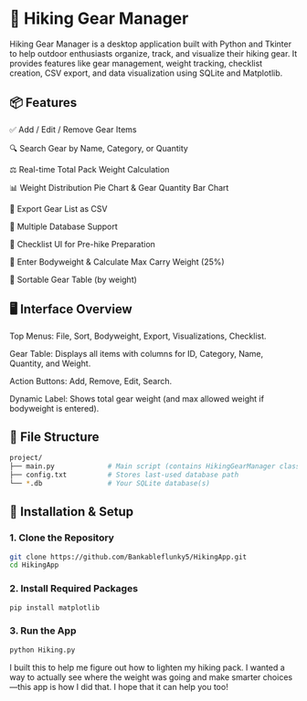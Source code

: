 # 🥾 Hiking Gear Manager
Hiking Gear Manager is a desktop application built with Python and Tkinter to help outdoor enthusiasts organize, track, and visualize their hiking gear. It provides features like gear management, weight tracking, checklist creation, CSV export, and data visualization using SQLite and Matplotlib.

## 📦 Features
✅ Add / Edit / Remove Gear Items

🔍 Search Gear by Name, Category, or Quantity

⚖️ Real-time Total Pack Weight Calculation

📊 Weight Distribution Pie Chart & Gear Quantity Bar Chart

📁 Export Gear List as CSV

📂 Multiple Database Support

🧾 Checklist UI for Pre-hike Preparation

💪 Enter Bodyweight & Calculate Max Carry Weight (25%)

🔄 Sortable Gear Table (by weight)

## 🖥️ Interface Overview
Top Menus: File, Sort, Bodyweight, Export, Visualizations, Checklist.

Gear Table: Displays all items with columns for ID, Category, Name, Quantity, and Weight.

Action Buttons: Add, Remove, Edit, Search.

Dynamic Label: Shows total gear weight (and max allowed weight if bodyweight is entered).

## 📁 File Structure
```bash
project/
├── main.py             # Main script (contains HikingGearManager class)
├── config.txt          # Stores last-used database path
└── *.db                # Your SQLite database(s)
```
## 🔧 Installation & Setup
### 1. Clone the Repository
```bash
git clone https://github.com/Bankableflunky5/HikingApp.git
cd HikingApp
```
### 2. Install Required Packages
```bash
pip install matplotlib
```

### 3. Run the App
```bash
python Hiking.py
```
I built this to help me figure out how to lighten my hiking pack. I wanted a way to actually see where the weight was going and make smarter choices—this app is how I did that. I hope that it can help you too!
